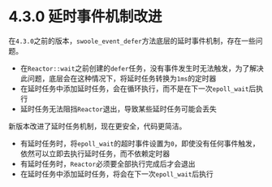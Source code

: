 # 4.3.0 延时事件机制改进

在`4.3.0`之前的版本，`swoole_event_defer`方法底层的延时事件机制，存在一些问题。

* 在`Reactor::wait`之前创建的`defer`任务，没有事件发生时无法触发，为了解决此问题，底层会在这种情况下，将延时任务转换为`1ms`的定时器
* 在延时任务中添加延时任务，会在循环执行，而不是在下一次`epoll_wait`后执行
* 延时任务无法阻挡`Reactor`退出，导致某些延时任务可能会丢失


新版本改进了延时任务机制，现在更安全，代码更简洁。

* 有延时任务时，将`epoll_wait`的超时事件设置为`0`，即使没有任何事件触发，依然可以立即去执行延时任务，而不依赖定时器
* 有延时任务时，`Reactor`必须要全部执行完成后才会退出
* 在延时任务中添加延时任务，将会在下一次`epoll_wait`后执行
